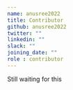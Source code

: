 ```yaml
---
name: anusree2022
title: Contributor
github: anusree2022
twitter: ""
linkedin: ""
slack: ""
joining_date: ""
role : contributor
---
```


Still waiting for this
